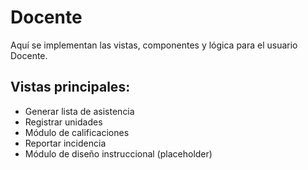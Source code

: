 # Docente

Aquí se implementan las vistas, componentes y lógica para el usuario Docente.

## Vistas principales:
- Generar lista de asistencia
- Registrar unidades
- Módulo de calificaciones
- Reportar incidencia
- Módulo de diseño instruccional (placeholder)
